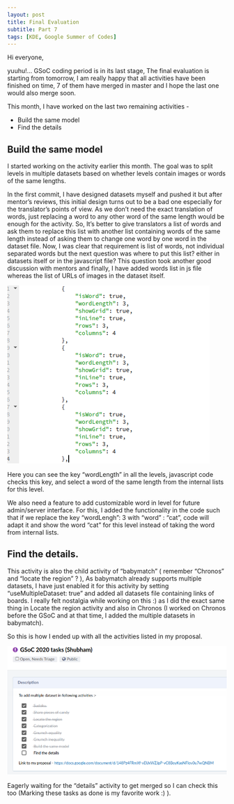 ```yaml
---
layout: post
title: Final Evaluation
subtitle: Part 7
tags: [KDE, Google Summer of Codes]
---
```


Hi everyone,

yuuhu!... GSoC coding period is in its last stage, The final evaluation is starting from tomorrow, I am really happy that all activities have been finished on time, 7 of them have merged in master and I hope the last one would also merge soon.

This month, I have worked on the last two remaining activities -

- Build the same model
- Find the details 


## Build the same model
I started working on the activity earlier this month. The goal was to split levels in multiple datasets based on whether levels contain images or words of the same lengths.

In the first commit, I have designed datasets myself and pushed it but after mentor’s reviews, this initial design turns out to be a bad one especially for the translator’s points of view. As we don’t need the exact translation of words, just replacing a word to any other word of the same length would be enough for the activity. So, It’s better to give translators a list of words and ask them to replace this list with another list containing words of the same length instead of asking them to change one word by one word in the dataset file. Now, I was clear that requirement is list of words, not individual separated words but the next question was where to put this list? either in datasets itself or in the javascript file? This question took another good discussion with mentors and finally, I have added words list in js file whereas the list of URLs of images in the dataset itself.

![Crane Dataset Activity](/img/crane_dataset.png "Crane dataset Activity")

Here you can see the key “wordLength” in all the levels, javascript code checks this key, and select a word of the same length from the internal lists for this level.

We also need a feature to add customizable word in level for future admin/server interface. For this, I added the functionality in the code such that if we replace the key “wordLengh”: 3 with “word” : “cat”, code will adapt it and show the word “cat” for this level instead of taking the word from internal lists.

## Find the details.
This activity is also the child activity of “babymatch” ( remember “Chronos” and “locate the region” ? ), As babymatch already supports multiple datasets, I have just enabled it for this activity by setting “useMultipleDataset: true” and added all datasets file containing links of boards. I really felt nostalgia while working on this :) as I did the exact same thing in Locate the region activity and also in Chronos (I worked on Chronos before the GSoC and at that time, I added the multiple datasets in babymatch).

So this is how I ended up with all the activities listed in my proposal.

![Taks List](/img/tasks.png "task List")

Eagerly waiting for the “details” activity to get merged so I can check this too (Marking these tasks as done is my favorite work :) ).
